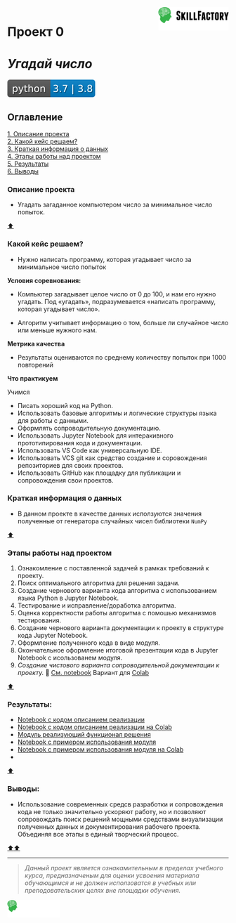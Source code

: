 
<a href="https://skillfactory.ru/">
    <img src="https://raw.githubusercontent.com/dhegl/sf_ds/64c052f95af5d042844ed56f765c2cbb566d1680/main/static/medium.svg" alt="Онлайн-школа SkillFactory" width="160px" align="right" />
</a>

# Проект 0
# *Угадай число*

![Pithon 3.7 | 3.8](https://raw.githubusercontent.com/dhegl/sf_ds/5b85790c20deade02175e1651ec2a0b580117907/main/static/python_3.7-3.8.svg)

## Оглавление

[1. Описание проекта](#описание-проекта)  
[2. Какой кейс решаем?](#какой-кейс-решаем)  
[3. Краткая информация о данных](#краткая-информация-о-данных)  
[4. Этапы работы над проектом](#этапы-работы-над-проектом)  
[5. Результаты](#результаты)  
[6. Выводы](#выводы)  


### Описание проекта
-    Угадать загаданное компьютером число за минимальное число попыток.


[:arrow_up:](#оглавление "К оглавлению")  

### Какой кейс решаем?

-    Нужно написать программу, которая угадывает число за минимальное число попыток

**Условия соревнования:**

-    Компьютер загадывает целое число от 0 до 100, и нам его нужно угадать. Под «угадать», подразумевается «написать программу, которая угадывает число».

-    Алгоритм учитывает информацию о том, больше ли случайное число или меньше нужного нам.

**Метрика качества**
-   Результаты оцениваются по среднему количеству попыток при 1000 повторений

**Что практикуем**

Учимся
-   Писать хороший код на Python.
-   Использовать базовые алгоритмы и логические структуры языка для работы с данными.
-   Оформлять сопроводительную документацию.
-   Использовать Jupyter Notebook для интеракивного прототипирования кода и документации.
-   Использовать VS Code как универсальную IDE.
-   Использовать VCS git как средство создание и соровождения репозиториев для своих проектов.
-   Использовать GitHub как площадку для публикации и сопровождения свои проектов.


### Краткая информация о данных
-   В данном проекте в качестве данных исползуются значения полученные от генератора случайных чисел библиотеки `NumPy`

[:arrow_up:](#оглавление "К оглавлению")

### Этапы работы над проектом

1.  Ознакомление с поставленной задачей в рамках требований к проекту.
2.  Поиск оптимального алгоритма для решения задачи.
3.  Создание чернового варианта кода алгоритма с использованием языка Python в Jupyter Notebook.
4.  Тестирование и исправление/доработка алгоритма.
5.  Оценка корректности работы алгоритма с помошью механизмов тестирования.
6.  Создание чернового варианта документации к проекту в структуре кода Jupyter Notebook.
7.  Оформление полученного кода в виде модуля.
8.  Окончательное оформление итоговой презентации кода в Jupyter Notebook с исользованем модуля.
9.  *Создание чистового варианта сопроводительной документации к проекту.* :orange_book: [См. notebook](explore/task-game.ipynb) Вариант для [Colab](https://colab.research.google.com/drive/1iiXziWyFiS8Mbgltwq7oseCgf3V3eb02)

[:arrow_up:](#оглавление "К оглавлению")


### Результаты:

+   [Notebook с кодом описанием реализации](explore/task-game.ipynb)
+   [Notebook с кодом описанием реализации на Colab](https://colab.research.google.com/drive/1iiXziWyFiS8Mbgltwq7oseCgf3V3eb02)
+   [Модуль реализующий функционал решения](game.py)
+   [Notebook с примером использования модуля](game.ipynb)
+   [Notebook с примером использования модуля на Colab](https://colab.research.google.com/drive/1zgLJseSGH00RL8DcASNMxxDxUyhEKv60)
+   []()

[:arrow_up:](#оглавление "К оглавлению")


### Выводы:

-   Использование современных средсв разработки и сопровождения кода не только значительно ускоряют работу, но и позволяют сопровождать поиск решений мощными средствами визуализации полученных данных и документирования рабочего проекта. Объединяя все этапы в единый творческий процесс.

[:arrow_up::arrow_up:](#проект-0 "В начало")

---

> *Данный проект является ознакамительным в пределах учебного курса, предназначеным для оценки усвоения материала обучающимся и не должен исползоватся в учебных или преподовательских целях вне площадки обучения.*


<a href="https://skillfactory.ru/courses/data-science">
    <img src="https://raw.githubusercontent.com/dhegl/sf_ds/64c052f95af5d042844ed56f765c2cbb566d1680/main/static/small.svg" alt="Онлайн-школа SkillFactory Курсы по Data Science" width="120px" align="left" >
</a>
